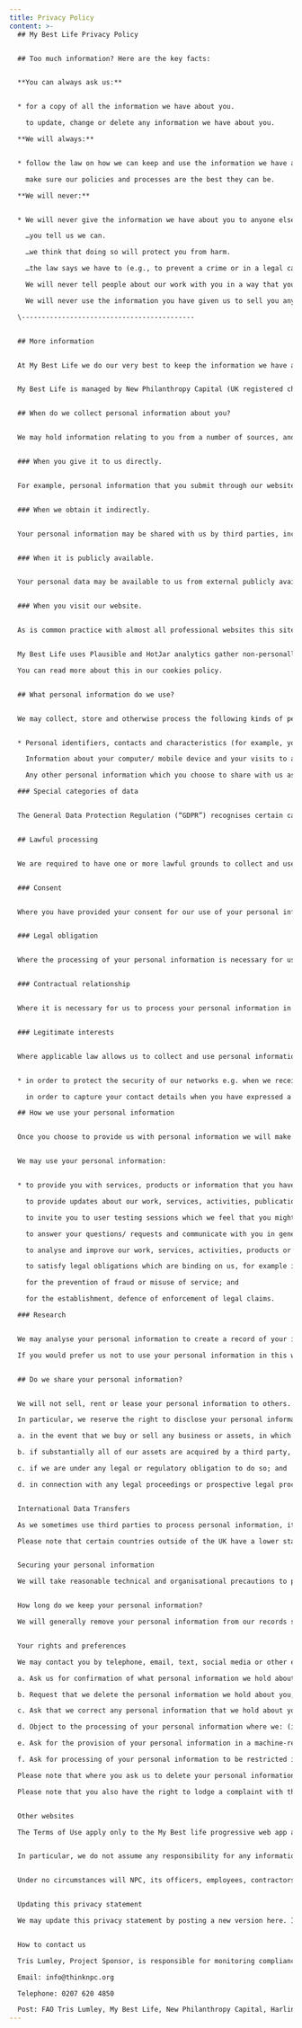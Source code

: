 ```yaml
---
title: Privacy Policy
content: >-
  ## My Best Life Privacy Policy


  ## Too much information? Here are the key facts:


  **You can always ask us:**


  * for a copy of all the information we have about you.

    to update, change or delete any information we have about you.

  **We will always:**


  * follow the law on how we can keep and use the information we have about you.

    make sure our policies and processes are the best they can be.

  **We will never:**


  * We will never give the information we have about you to anyone else, unless…

    …you tell us we can.

    …we think that doing so will protect you from harm.

    …the law says we have to (e.g., to prevent a crime or in a legal case)

    We will never tell people about our work with you in a way that you can be identified, unless you have told us we can.

    We will never use the information you have given us to sell you anything, unless you have told us we can.

  \-------------------------------------------


  ## More information


  At My Best Life we do our very best to keep the information we have about you safe and private. This goes for all the children and young people we aim to support. 


  My Best Life is managed by New Philanthropy Capital (UK registered charity number 1091450, company registration number 4244715) (“NPC”).  This privacy statement provides information about the different types of personal information that we collect and the ways in which we use it, although please note that not all of this will be applicable to you. If in doubt, please feel free to check by contacting us using the contact details included at clause 13.


  ## When do we collect personal information about you?


  We may hold information relating to you from a number of sources, and will collect personal information about you:


  ### When you give it to us directly.


  For example, personal information that you submit through our website by sharing feedback with us or any personal data that you share with us when you communicate with us by email, phone, or post.


  ### When we obtain it indirectly.


  Your personal information may be shared with us by third parties, including our programme partners, our sub-contractors in technical and payment services, advertising networks, research providers and search information providers.


  ### When it is publicly available.


  Your personal data may be available to us from external publicly available sources.


  ### When you visit our website.


  As is common practice with almost all professional websites this site uses cookies, which are tiny files that are downloaded to your computer, to improve your experience. My Best Life uses cookies to improve your experience on our website. A cookie is a small text file that we store on your device that provide us with information about how this website is used so we can keep it as up to date, relevant and error-free as possible. You will be asked for permission to use cookies on any parts of the site where we wish to use them. 


  My Best Life uses Plausible and HotJar analytics gather non-personally identifiable information on our visitors. This information helps us understand where our website traffic is coming from, how the app is being used, how people are moving around the app and what content are being viewed and for how long.\

  You can read more about this in our cookies policy.


  ## What personal information do we use?


  We may collect, store and otherwise process the following kinds of personal information:


  * Personal identifiers, contacts and characteristics (for example, your name and contact details, including email address and telephone number, if you consent to speaking to us about your experience of the app).

    Information about your computer/ mobile device and your visits to and use of this website, including, for example, your IP address and geographical location.

    Any other personal information which you choose to share with us as per clause 1.

  ### Special categories of data


  The General Data Protection Regulation (“GDPR”) recognises certain categories of personal information as sensitive, and therefore requiring more protection. These categories of data include information about your health, ethnicity, and political opinions.  In certain situations, we may collect and/or use special categories of data. We do not ask for special category data, but in certain situations we might. If so, we will only process these special categories of data if there is a valid reason for doing so and where the GDPR allows us to do so. For instance, by seeking your explicit consent to use such data.


  ## Lawful processing


  We are required to have one or more lawful grounds to collect and use the personal information that we have outlined above. We consider the grounds listed below to be relevant:


  ### Consent


  Where you have provided your consent for our use of your personal information in a certain way, for example where we ask for your consent to speak to you about our experience of the web app.


  ### Legal obligation


  Where the processing of your personal information is necessary for us to comply with a legal obligation to which we are subject, for example where we have to share your personal information with regulatory bodies which govern our work.


  ### Contractual relationship


  Where it is necessary for us to process your personal information in order to perform a contract to which you are a party (or to take steps at your request prior to entering a contract).


  ### Legitimate interests


  Where applicable law allows us to collect and use personal information on the condition that to do so is reasonably necessary for our legitimate interests (and the use of your personal information is fair, balanced, and does not unduly impact your rights). We may rely on this ground to process your personal information when we believe that it is more practical or appropriate than asking for your consent. For instance, we rely on the legitimate interest ground to process your personal data


  * in order to protect the security of our networks e.g. when we receive external emails we will scan such emails for any threats.

    in order to capture your contact details when you have expressed a desire to remain in contact with us without wanting to opt-in to our direct mailing.

  ## How we use your personal information


  Once you choose to provide us with personal information we will make reasonable efforts to ensure that your personal information is only used for the purposes specified in this privacy policy.


  We may use your personal information:


  * to provide you with services, products or information that you have requested;

    to provide updates about our work, services, activities, publications or products (where necessary, and only where you have provided your consent to receive such information);

    to invite you to user testing sessions which we feel that you might be interested in;

    to answer your questions/ requests and communicate with you in general;

    to analyse and improve our work, services, activities, products or information (including our website) or for our internal records;

    to satisfy legal obligations which are binding on us, for example in relation to regulatory, government and/ or law enforcement bodies with whom we may work,;

    for the prevention of fraud or misuse of service; and

    for the establishment, defence of enforcement of legal claims.

  ### Research


  We may analyse your personal information to create a record of your interests and preferences to help us manage our records efficiently and effectively.  This allows us to ensure that communications (e.g. by post, telephone, email, text or social media) are appropriate and to generally provide you with an improved user experience.

  If you would prefer us not to use your personal information in this way, please let us know by using the contact details included at clause 13.


  ## Do we share your personal information?


  We will not sell, rent or lease your personal information to others. However, we may disclose your personal information to selected third party processors (such as partners, or sub-contractors) for the purposes outlined at clause 4. The third party in question will be obligated to use any personal data they receive in accordance our instructions.

  In particular, we reserve the right to disclose your personal information to third parties:

  a. in the event that we buy or sell any business or assets, in which case we will disclose your personal information to the prospective buyer or seller or such business or assets;

  b. if substantially all of our assets are acquired by a third party, personal information held by us may be one of the transferred assets;

  c. if we are under any legal or regulatory obligation to do so; and

  d. in connection with any legal proceedings or prospective legal proceedings, in order to establish, exercise or defend our legal rights.


  International Data Transfers

  As we sometimes use third parties to process personal information, it is possible that personal information we collect from you will be transferred to and stored in a location outside the UK.

  Please note that certain countries outside of the UK have a lower standard of protection for personal information, including lower security protections. Where your personal information is transferred, stored, and/or otherwise processed outside the UK in a country which does not offer an equivalent standard of protection to the UK, we will take all reasonable steps necessary (such as entering into standard contractual clauses to protect your personal information) to ensure that the recipient implements appropriate safeguards designed to protect your personal information. If you have any questions about the transfer of your personal information, please contact us using the details at clause 13.


  Securing your personal information

  We will take reasonable technical and organisational precautions to prevent the loss, misuse or alteration of your personal information.  We will store all the personal information you provide on secure servers.


  How long do we keep your personal information?

  We will generally remove your personal information from our records six years after the date that it was collected unless    (a) we are required to hold for longer for legal or regulatory purposes; or (b) still required in connection with the purpose for which it was collected and/or processed. However, we will remove your personal information from our records before this date if we become aware that (a) your personal information is no longer required in connection with such purpose(s); (b) we are no longer lawfully entitled to process it; or (c) you validly exercise one of your right of erasure under clause 10.


  Your rights and preferences

  We may contact you by telephone, email, text, social media or other electronic means depending on the communication preferences you have previously indicated.  Where we rely on your consent to use your personal information, you have the right to:

  a. Ask us for confirmation of what personal information we hold about you, and to request a copy of that information. If we are satisfied that you have a legal entitlement to see this personal information, and we are able to confirm your identity, we will provide you with this information.

  b. Request that we delete the personal information we hold about you, as far as we are legally required to do so.

  c. Ask that we correct any personal information that we hold about you which you believe to be inaccurate.

  d. Object to the processing of your personal information where we: (i) process on the basis of the legitimate interests ground; (ii) use the personal information for direct marketing; or (iii) use the personal information for statistical purposes.

  e. Ask for the provision of your personal information in a machine-readable format  to either yourself or a third party, provided that the personal information in question has been provided to us by you, and is being processed by us: (i) in reliance on your consent; or (ii) because it is necessary for the performance of a contract to which you are party; and in either instance, we are processing using automated means.

  f. Ask for processing of your personal information to be restricted if there is disagreement about its accuracy or legitimate usage.

  Please note that where you ask us to delete your personal information, we will maintain a skeleton record comprising your name and organisation to ensure that we do not inadvertently contact you in the future.  We may also need to retain some records for statutory purposes.

  Please note that you also have the right to lodge a complaint with the Information Commissioner’s Office at www.ico.org.uk/concerns


  Other websites

  The Terms of Use apply only to the My Best life progressive web app and not to any of the sites that it hyperlinks to. My Best Life is not responsible for the privacy practices or the content of linked web sites. 


  In particular, we do not assume any responsibility for any information or content on such sites (including but not limited to any views, advice, opinions, advertising, or recommendations). Nor do we assume any responsibility in connection with any product or service such sites may offer. Please review the privacy notices of such websites.


  Under no circumstances will NPC, its officers, employees, contractors or content providers be liable, directly or indirectly, for any loss or damage resulting from you accessing or using, or otherwise in connection with, any website either hyperlinked to or otherwise referred to on our Site.


  Updating this privacy statement

  We may update this privacy statement by posting a new version here. If we update this privacy statement in a way that significantly changes how we use your personal information, we will use reasonable efforts to bring these changes to your attention where we have your contact details. Otherwise, we would recommend that you periodically review this privacy statement to be aware of any other revisions. 


  How to contact us

  Tris Lumley, Project Sponsor, is responsible for monitoring compliance with relevant legislation in relation to personal data. You can also contact the Programme Manager if you have any questions about this privacy statement or our treatment of your personal information:

  Email: info@thinknpc.org

  Telephone: 0207 620 4850

  Post: FAO Tris Lumley, My Best Life, New Philanthropy Capital, Harling House, 47-51 Great Suffolk St, London, SE1 0BS.
---
```

